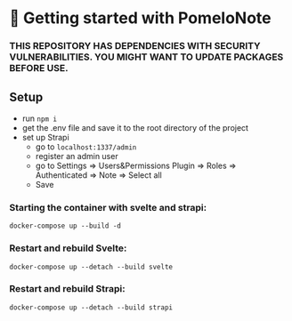 # 🚀 Getting started with PomeloNote
### **THIS REPOSITORY HAS DEPENDENCIES WITH SECURITY VULNERABILITIES. YOU MIGHT WANT TO UPDATE PACKAGES BEFORE USE.**
## Setup
- run `npm i`
- get the .env file and save it to the root directory of the project
- set up Strapi  
  - go to `localhost:1337/admin`
  - register an admin user
  - go to Settings => Users&Permissions Plugin => Roles => Authenticated => Note => Select all
  - Save

### Starting the container with svelte and strapi:
``docker-compose up --build -d``

### Restart and rebuild Svelte:
``docker-compose up --detach --build svelte``

### Restart and rebuild Strapi:
``docker-compose up --detach --build strapi``
